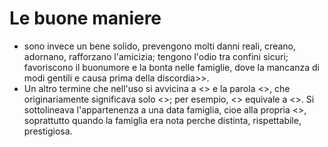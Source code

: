 # Le buone maniere
- sono invece un bene solido, prevengono molti danni reali, creano, adornano, rafforzano l'amicizia; tengono l'odio tra confini sicuri; favoriscono il buonumore e la bonta nelle famiglie, dove la mancanza di modi gentili e causa prima della discordia>>.
- Un altro termine che nell'uso si avvicina a <<cortese>> e la parola <<gentile>>, che originariamente significava solo <<appartenente a una data famiglia>>; per esempio, <<stemma gentilizio>> equivale a <<stemma della famiglia>>. Si sottolineava l'appartenenza a una data famiglia, cioe alla propria <<gente>>, soprattutto quando la famiglia era nota perche distinta, rispettabile, prestigiosa.
